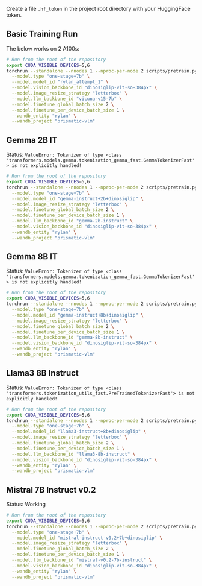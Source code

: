 Create a file `.hf_token` in the project root directory with your HuggingFace token.


## Basic Training Run

The below works on 2 A100s:

```bash
# Run from the root of the repository
export CUDA_VISIBLE_DEVICES=5,6
torchrun --standalone --nnodes 1 --nproc-per-node 2 scripts/pretrain.py \
  --model.type "one-stage+7b" \
  --model.model_id "rylan_attempt_1" \
  --model.vision_backbone_id "dinosiglip-vit-so-384px" \
  --model.image_resize_strategy "letterbox" \
  --model.llm_backbone_id "vicuna-v15-7b" \
  --model.finetune_global_batch_size 2 \
  --model.finetune_per_device_batch_size 1 \
  --wandb_entity "rylan" \
  --wandb_project "prismatic-vlm"
```


## Gemma 2B IT

Status: `ValueError: Tokenizer of type <class 'transformers.models.gemma.tokenization_gemma_fast.GemmaTokenizerFast'> is not explicitly handled!`

```bash
# Run from the root of the repository
export CUDA_VISIBLE_DEVICES=5,6
torchrun --standalone --nnodes 1 --nproc-per-node 2 scripts/pretrain.py \
  --model.type "one-stage+7b" \
  --model.model_id "gemma-instruct+2b+dinosiglip" \
  --model.image_resize_strategy "letterbox" \
  --model.finetune_global_batch_size 2 \
  --model.finetune_per_device_batch_size 1 \
  --model.llm_backbone_id "gemma-2b-instruct" \
  --model.vision_backbone_id "dinosiglip-vit-so-384px" \
  --wandb_entity "rylan" \
  --wandb_project "prismatic-vlm"
```


## Gemma 8B IT

Status: `ValueError: Tokenizer of type <class 'transformers.models.gemma.tokenization_gemma_fast.GemmaTokenizerFast'> is not explicitly handled!`

```bash
# Run from the root of the repository
export CUDA_VISIBLE_DEVICES=5,6
torchrun --standalone --nnodes 1 --nproc-per-node 2 scripts/pretrain.py \
  --model.type "one-stage+7b" \
  --model.model_id "gemma-instruct+8b+dinosiglip" \
  --model.image_resize_strategy "letterbox" \
  --model.finetune_global_batch_size 2 \
  --model.finetune_per_device_batch_size 1 \
  --model.llm_backbone_id "gemma-8b-instruct" \
  --model.vision_backbone_id "dinosiglip-vit-so-384px" \
  --wandb_entity "rylan" \
  --wandb_project "prismatic-vlm"
```


## Llama3 8B Instruct

Status: `ValueError: Tokenizer of type <class 'transformers.tokenization_utils_fast.PreTrainedTokenizerFast'> is not explicitly handled!`

```bash
# Run from the root of the repository
export CUDA_VISIBLE_DEVICES=5,6
torchrun --standalone --nnodes 1 --nproc-per-node 2 scripts/pretrain.py \
  --model.type "one-stage+7b" \
  --model.model_id "llama3-instruct+8b+dinosiglip" \
  --model.image_resize_strategy "letterbox" \
  --model.finetune_global_batch_size 2 \
  --model.finetune_per_device_batch_size 1 \
  --model.llm_backbone_id "llama3-8b-instruct" \
  --model.vision_backbone_id "dinosiglip-vit-so-384px" \
  --wandb_entity "rylan" \
  --wandb_project "prismatic-vlm"
```



## Mistral 7B Instruct v0.2

Status: Working

```bash
# Run from the root of the repository
export CUDA_VISIBLE_DEVICES=5,6
torchrun --standalone --nnodes 1 --nproc-per-node 2 scripts/pretrain.py \
  --model.type "one-stage+7b" \
  --model.model_id "mistral-instruct-v0.2+7b+dinosiglip" \
  --model.image_resize_strategy "letterbox" \
  --model.finetune_global_batch_size 2 \
  --model.finetune_per_device_batch_size 1 \
  --model.llm_backbone_id "mistral-v0.2-7b-instruct" \
  --model.vision_backbone_id "dinosiglip-vit-so-384px" \
  --wandb_entity "rylan" \
  --wandb_project "prismatic-vlm"
```
